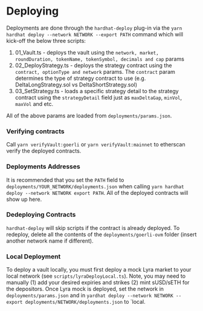 # Deploying

Deployments are done through the `hardhat-deploy` plug-in via the `yarn hardhat deploy --network NETWORK --export PATH` command which will kick-off the below three scripts: 
1. 01_Vault.ts - deploys the vault using the `network, market, roundDuration, tokenName, tokenSymbol, decimals and cap` params
2. 02_DeployStrategy.ts - deploys the strategy contract using the `contract, optionType and network` params. The `contract` param determines the type of strategy contract to use (e.g. DeltaLongStrategy.sol vs DeltaShortStrategy.sol) 
3. 03_SetStrategy.ts - loads a specific strategy detail to the strategy contract using the `strategyDetail` field just as `maxDeltaGap`, `minVol`, `maxVol` and etc. 

All of the above params are loaded from `deployments/params.json`. 

### Verifying contracts

Call `yarn verifyVault:goerli` or `yarn verifyVault:mainnet` to etherscan verify the deployed contracts.

### Deployments Addresses

It is recommended that you set the `PATH` field to `deployments/YOUR_NETWORK/deployments.json` when calling `yarn hardhat deploy --network NETWORK export PATH`. All of the deployed contracts will show up here. 

### Dedeploying Contracts

`hardhat-deploy` will skip scripts if the contract is already deployed. To redeploy, delete all the contents of the `deployments/goerli-ovm` folder (insert another network name if different).

### Local Deployment

To deploy a vault locally, you must first deploy a mock Lyra market to your local network (see `scripts/lyraDeployLocal.ts`). Note, you may need to manually (1) add your desired expiries and strikes (2) mint sUSD/sETH for the depositors. Once Lyra mock is deployed, set the network in `deployments/params.json` and in `yardhat deploy --network NETWORK --export deployments/NETWORK/deployments.json` to `local. 


